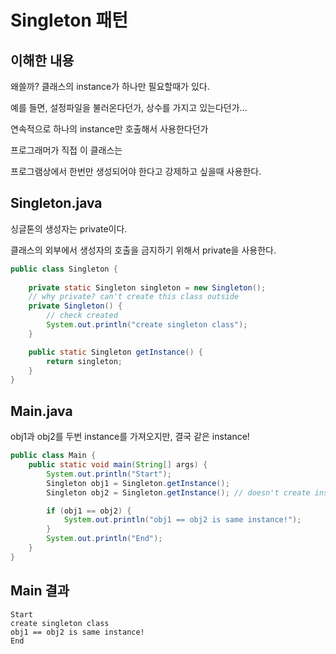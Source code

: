 # Singleton 패턴

## 이해한 내용

왜쓸까? 클래스의 instance가 하나만 필요할때가 있다.

예를 들면, 설정파일을 불러온다던가, 상수를 가지고 있는다던가...

연속적으로 하나의 instance만 호출해서 사용한다던가

프로그래머가 직접 이 클래스는 

프로그램상에서 한번만 생성되어야 한다고 강제하고 싶을때 사용한다.

## Singleton.java
싱글톤의 생성자는 private이다.

클래스의 외부에서 생성자의 호출을 금지하기 위해서 private을 사용한다.
```java
public class Singleton {
	
	private static Singleton singleton = new Singleton();
    // why private? can't create this class outside
	private Singleton() {
		// check created
		System.out.println("create singleton class");
	}

	public static Singleton getInstance() {
		return singleton;
	}
}
```
## Main.java
obj1과 obj2를 두번 instance를 가져오지만, 결국 같은 instance!
```java
public class Main {
	public static void main(String[] args) {
		System.out.println("Start");
		Singleton obj1 = Singleton.getInstance();
		Singleton obj2 = Singleton.getInstance(); // doesn't create instance

		if (obj1 == obj2) {
			System.out.println("obj1 == obj2 is same instance!");
		}
		System.out.println("End");
	}
}

```

## Main 결과
```
Start
create singleton class
obj1 == obj2 is same instance!
End
```

